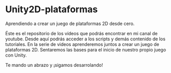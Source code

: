 # Unity2D-plataformas
Aprendiendo a crear un juego de plataformas 2D desde cero.

Éste es el repositorio de los vídeos que podrás encontrar en mi canal de youtube. Desde aquí podrás acceder a los scripts y demás contenido de los tutoriales.
En la serie de videos aprenderemos juntos a crear un juego de plataformas 2D. Sentaremos las bases para el inicio de nuestro propio juego con Unity.

Te mando un abrazo y ¡sigamos desarrolando!

